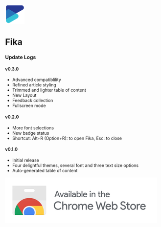 ![](images/logo64.png)
# Fika 

### Update Logs

#### v0.3.0

- Advanced compatiblility
- Refined article styling
- Trimmed and lighter table of content
- New Layout
- Feedback collection
- Fullscreen mode

#### v0.2.0
- More font selections
- New badge status
- Shortcut: Alt+R (Option+R): to open Fika, Esc: to close

#### v0.1.0
- Initial release
- Four delightful themes, several font and three text size options
- Auto-generated table of content

![](images/ChromeWebStore.png)
